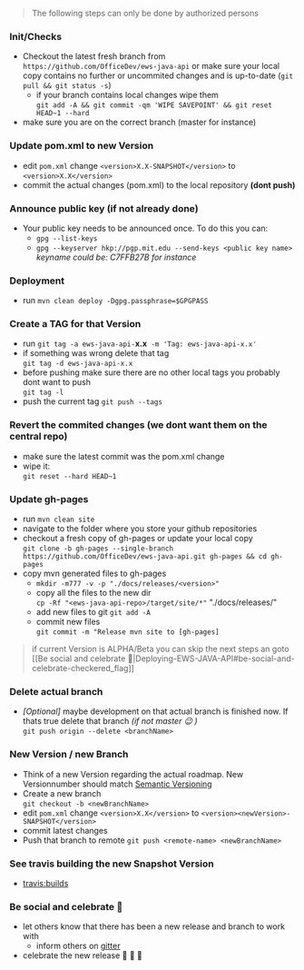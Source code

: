 > The following steps can only be done by authorized persons

### Init/Checks
* Checkout the latest fresh branch from `https://github.com/OfficeDev/ews-java-api` or make sure your local copy contains no further or uncommited changes and is up-to-date (`git pull && git status -s`)
  * if your branch contains local changes wipe them <br/>`git add -A && git commit -qm 'WIPE SAVEPOINT' && git reset HEAD~1 --hard`
* make sure you are on the correct branch (master for instance)

### Update pom.xml to new Version
* edit `pom.xml` change `<version>X.X-SNAPSHOT</version>` to `<version>X.X</version>`
* commit the actual changes (pom.xml) to the local repository **(dont push)**

### Announce public key (if not already done)
* Your public key needs to be announced once. To do this you can:
  * `gpg --list-keys`
  * `gpg --keyserver hkp://pgp.mit.edu --send-keys <public key name>`<br/>_keyname could be: C7FFB27B for instance_

### Deployment
* run `mvn clean deploy -Dgpg.passphrase=$GPGPASS`

### Create a TAG for that Version
* run `git tag -a ews-java-api-`**x.x**` -m 'Tag: ews-java-api-x.x'` 
* if something was wrong delete that tag <br/>`git tag -d ews-java-api-x.x`
* before pushing make sure there are no other local tags you probably dont want to push <br/>`git tag -l` 
* push the current tag `git push --tags`

### Revert the commited changes (we dont want them on the central repo)
* make sure the latest commit was the pom.xml change
* wipe it: <br/> `git reset --hard HEAD~1`

### Update gh-pages
* run `mvn clean site`
* navigate to the folder where you store your github repositories
* checkout a fresh copy of gh-pages or update your local copy<br/>
  `git clone -b gh-pages --single-branch https://github.com/OfficeDev/ews-java-api.git gh-pages && cd gh-pages`
* copy mvn generated files to gh-pages
  * `mkdir -m777 -v -p "./docs/releases/<version>"`
  * copy all the files to the new dir<br/>
`cp -Rf "<ews-java-api-repo>/target/site/*"` "./docs/releases/<version>"
  * add new files to git `git add -A`
  * commit new files <br/> `git commit -m "Release mvn site to [gh-pages]`

> if current Version is ALPHA/Beta you can skip the next steps an goto [[Be social and celebrate :checkered_flag:|Deploying-EWS-JAVA-API#be-social-and-celebrate-checkered_flag]]

### Delete actual branch
* _[Optional]_ maybe development on that actual branch is finished now. If thats true delete that branch _(if not master :wink: )_ <br/> `git push origin --delete <branchName>`

### New Version / new Branch
* Think of a new Version regarding the actual roadmap. New Versionnumber should match [Semantic Versioning](http://semver.org/)
* Create a new branch <br/> `git checkout -b <newBranchName>`
* edit `pom.xml` change `<version>X.X</version>` to `<version><newVersion>-SNAPSHOT</version>`
* commit latest changes
* Push that branch to remote `git push <remote-name> <newBranchName>`

### See travis building the new Snapshot Version
* [travis:builds](https://travis-ci.org/OfficeDev/ews-java-api/builds)

### Be social and celebrate :checkered_flag:
* let others know that there has been a new release and branch to work with
  * inform others on [gitter](https://gitter.im/OfficeDev/ews-java-api)
* celebrate the new release :palm_tree: :tada: :dancers: 